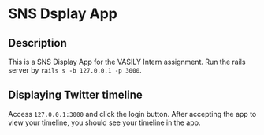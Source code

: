 # SNS Dsplay App
## Description
This is a SNS Display App for the VASILY Intern assignment.
Run the rails server by `rails s -b 127.0.0.1 -p 3000`.
## Displaying Twitter timeline
Access `127.0.0.1:3000` and click the login button.
After accepting the app to view your timeline, you should see your timeline in the app.

